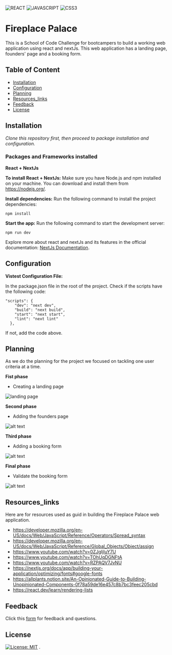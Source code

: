 
![REACT](https://img.shields.io/badge/React-20232A?style=for-the-badge&logo=react&logoColor=61DAFB)
 ![JAVASCRIPT](https://img.shields.io/badge/JavaScript-323330?style=for-the-badge&logo=javascript&logoColor=F7DF1E)
 ![CSS3](https://img.shields.io/badge/CSS3-1572B6?style=for-the-badge&logo=css3&logoColor=white)


# Fireplace Palace
  This is a School of Code Challenge for bootcampers to build a working web application using react and nextJs. This web application has a landing page, founders' page and a booking form.  

## Table of Content 
- [Installation](#Installation)
- [Configuration](#Configuration)
- [Planning](#Planning)
- [Resources_links](#Resources_links)
- [Feedback](#Feedback)
- [License](#License)


## Installation 
 _Clone this repository first, then proceed to package installation and configuration._ 

### Packages and Frameworks installed 
 __React + NextJs__

__To install React + NextJs:__ 
Make sure you have Node.js and npm installed on your machine. You can download and install them from https://nodejs.org/.

__Install dependencies:__ Run the following command to install the project dependencies:

```
npm install
```
__Start the app:__ Run the following command to start the development server:
```
npm run dev
```
Explore more about react and nextJs and its features in the official documentation: [NextJs Documentation](https://nextjs.org/docs). 

## Configuration

__Vistest Configuration File:__

In the package.json file in the root of the project. Check if the scripts have the following code:

```
"scripts": {
    "dev": "next dev",
    "build": "next build",
    "start": "next start",
    "lint": "next lint"
  },
```
If not, add the code above.

## Planning
 As we do the planning for the project we focused on tackling one user criteria at a time.

 **Fist phase**
  - Creating a landing page

  ![landing page](app/src/images/Home-Mobile.png)


 **Second phase**
  - Adding the founders page

  ![alt text](app/src/images/foundersImage/Founders-Mobile.png)


 **Third phase**
  - Adding a booking form

  ![alt text](<app/src/images/Bookings Form - Simple.png>)

  
 **Final phase**
  - Validate the booking form

  ![alt text](<app/src/images/Bookings Form - Complex.png>)

## Resources_links

Here are for resources used as guid in building the Fireplace Palace web application.
- https://developer.mozilla.org/en-US/docs/Web/JavaScript/Reference/Operators/Spread_syntax 
- https://developer.mozilla.org/en-US/docs/Web/JavaScript/Reference/Global_Objects/Object/assign 
- https://www.youtube.com/watch?v=0ZJgIjIuY7U 
- https://www.youtube.com/watch?v=TOhUqDGNFtA 
- https://www.youtube.com/watch?v=RZPAQV7JvNU
- https://nextjs.org/docs/app/building-your-application/optimizing/fonts#google-fonts 
- https://allplants.notion.site/An-Opinionated-Guide-to-Building-Unopinionated-Components-0f78a59de16e457c8b7bc3feec205cbd 
- https://react.dev/learn/rendering-lists 


## Feedback

Click this [form](https://soc-hackathon-feedback.netlify.app/) for feedback and questions.

## License
[![License: MIT](https://img.shields.io/badge/License-MIT-yellow.svg)](https://opensource.org/licenses/MIT) .